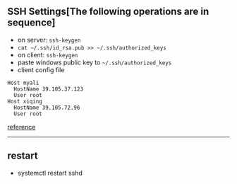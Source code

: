 ## SSH Settings[The following operations are in sequence]
- on server: `ssh-keygen`
- `cat ~/.ssh/id_rsa.pub >> ~/.ssh/authorized_keys`
- on client: `ssh-keygen`
- paste windows public key to `~/.ssh/authorized_keys`
- client config file
```
Host myali
  HostName 39.105.37.123
  User root
Host xiqing
  HostName 39.105.72.96
  User root
```
[reference](https://www.ruanyifeng.com/blog/2011/12/ssh_remote_login.html)

---

## restart
- systemctl restart sshd